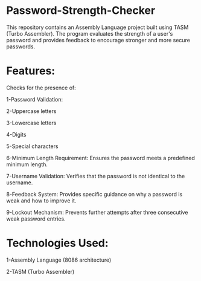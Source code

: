 # Password-Strength-Checker
This repository contains an Assembly Language project built using TASM (Turbo Assembler). The program evaluates the strength of a user's password and provides feedback to encourage stronger and more secure passwords.

# Features: 
Checks for the presence of:

1-Password Validation: 

2-Uppercase letters

3-Lowercase letters

4-Digits

5-Special characters

6-Minimum Length Requirement: Ensures the password meets a predefined minimum length.

7-Username Validation: Verifies that the password is not identical to the username.

8-Feedback System: Provides specific guidance on why a password is weak and how to improve it.

9-Lockout Mechanism: Prevents further attempts after three consecutive weak password entries.

# Technologies Used:

1-Assembly Language (8086 architecture)

2-TASM (Turbo Assembler)
